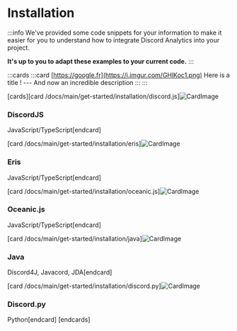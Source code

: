 # Installation

:::info
We've provided some code snippets for your information to make it easier for you to understand how to integrate Discord Analytics into your project.

**It's up to you to adapt these examples to your current code.**
:::

:::cards
:::card [https://google.fr](https://i.imgur.com/GHlKoc1.png) Here is a title ! --- And now an incredible description :::
:::

[cards][card /docs/main/get-started/installation/discord.js]![CardImage](https://i.imgur.com/GHlKoc1.png)
<h3>DiscordJS</h3>
JavaScript/TypeScript[endcard]

[card /docs/main/get-started/installation/eris]![CardImage](https://i.imgur.com/10WtUMU.png)
<h3>Eris</h3>
JavaScript/TypeScript[endcard]

[card /docs/main/get-started/installation/oceanic.js]![CardImage](https://i.imgur.com/LODQ0vh.png)
<h3>Oceanic.js</h3>
JavaScript/TypeScript[endcard]

[card /docs/main/get-started/installation/java]![CardImage](https://i.imgur.com/O0XXIbz.png)
<h3>Java</h3>
Discord4J, Javacord, JDA[endcard]

[card /docs/main/get-started/installation/discord.py]![CardImage](https://i.imgur.com/pM0NRFB.png)
<h3>Discord.py</h3>
Python[endcard]
[endcards]
